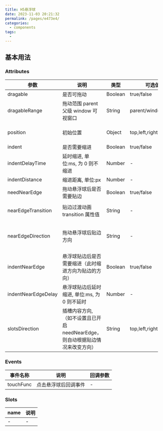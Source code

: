 ```yaml
---
title: H5悬浮球
date: 2023-11-03 20:21:32
permalink: /pages/e473e4/
categories:
  - components
tags:
  -
---
```


## 基本用法

<template>
  <rb-h5-float-btn :position="{top: 0, right: 0}" />
</template>

<script>
  export default {
    
  }
</script>

### Attributes

| 参数                | 说明                                                                          | 类型    | 可选值                | 默认值                   |
| ------------------- | ----------------------------------------------------------------------------- | ------- | --------------------- | ------------------------ |
| dragable            | 是否可拖动                                                                    | Boolean | true/false            | true                     |
| dragableRange       | 拖动范围 parent 父级 window 可视窗口                                          | String  | parent/window         | parent                   |
| position            | 初始位置                                                                      | Object  | top,left,right,bottom | {left: 0,top: 0}         |
| indent              | 是否需要缩进                                                                  | Boolean | true/false            | false                    |
| indentDelayTime     | 延时缩进, 单位:ms, 为 0 则不缩进                                              | Number  | -                     | 1000                     |
| indentDistance      | 缩进距离, 单位:px                                                             | Number  | -                     | 30                       |
| needNearEdge        | 拖动悬浮球后是否需要贴边                                                      | Boolean | true/false            | false                    |
| nearEdgeTransition  | 贴边过渡动画 transition 属性值                                                | String  | -                     | all ease 0.3s            |
| nearEdgeDirection   | 拖动悬浮球后贴边方向                                                          | String  | -                     | 贴边方向为距离最近的方向 |
| indentNearEdge      | 悬浮球贴边后是否需要缩进（此时缩进方向为贴边的方向）                          | Boolean | true/false            | false                    |
| indentNearEdgeDelay | 悬浮球贴边后延时缩进, 单位:ms, 为 0 则不延时                                  | Number  | -                     | 1000                     |
| slotsDirection      | 插槽内容方向, （如不设置且已开启 needNearEdge，则自动根据贴边情况来改变方向） | String  | top,left,right,bottom | right                    |

### Events

| 事件名称  | 说明                 | 回调参数 |
| --------- | -------------------- | -------- |
| touchFunc | 点击悬浮球后回调事件 | -        |

### Slots

| name | 说明 |
| ---- | ---- |
| -    | -    |
